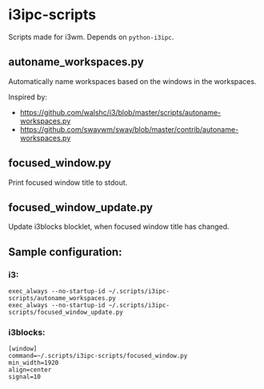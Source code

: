 # i3ipc-scripts
Scripts made for i3wm. Depends on `python-i3ipc`.
## autoname_workspaces.py
Automatically name workspaces based on the windows in the workspaces.

Inspired by:
- https://github.com/walshc/i3/blob/master/scripts/autoname-workspaces.py
- https://github.com/swaywm/sway/blob/master/contrib/autoname-workspaces.py

## focused_window.py
Print focused window title to stdout.

## focused_window_update.py
Update i3blocks blocklet, when focused window title has changed.

## Sample configuration:
### i3:
```
exec_always --no-startup-id ~/.scripts/i3ipc-scripts/autoname_workspaces.py
exec_always --no-startup-id ~/.scripts/i3ipc-scripts/focused_window_update.py
```
### i3blocks:
```
[window]
command=~/.scripts/i3ipc-scripts/focused_window.py
min_width=1920
align=center
signal=10
```
